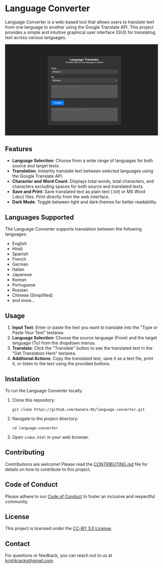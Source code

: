 # Language Converter

Language Converter is a web-based tool that allows users to translate text from one language to another using the Google Translate API. This project provides a simple and intuitive graphical user interface (GUI) for translating text across various languages.

![Language Converter Screenshot](./demo.png)

## Features

- **Language Selection**: Choose from a wide range of languages for both source and target texts.
- **Translation**: Instantly translate text between selected languages using the Google Translate API.
- **Character and Word Count**: Displays total words, total characters, and characters excluding spaces for both source and translated texts.
- **Save and Print**: Save translated text as plain text (.txt) or MS Word (.doc) files. Print directly from the web interface.
- **Dark Mode**: Toggle between light and dark themes for better readability.

## Languages Supported

The Language Converter supports translation between the following languages:
- English
- Hindi
- Spanish
- French
- German
- Italian
- Japanese
- Korean
- Portuguese
- Russian
- Chinese (Simplified)
- and more...

## Usage

1. **Input Text**: Enter or paste the text you want to translate into the "Type or Paste Your Text" textarea.
2. **Language Selection**: Choose the source language (From) and the target language (To) from the dropdown menus.
3. **Translate**: Click the "Translate" button to see the translated text in the "Get Translation Here" textarea.
4. **Additional Actions**: Copy the translated text, save it as a text file, print it, or listen to the text using the provided buttons.

## Installation

To run the Language Converter locally:

1. Clone this repository:
   ```
   git clone https://github.com/kanata-05/language-converter.git
   ```

2. Navigate to the project directory:
   ```
   cd language-converter
   ```

3. Open `index.html` in your web browser.

## Contributing

Contributions are welcome! Please read the [CONTRIBUTING.md](./CONTRIBUTING.md) file for details on how to contribute to this project.

## Code of Conduct

Please adhere to our [Code of Conduct](./CODE_OF_CONDUCT.md) to foster an inclusive and respectful community.

## License

This project is licensed under the [CC-BY 3.0 License](./LICENSE).

## Contact

For questions or feedback, you can reach out to us at krishkracks@gmail.com.
